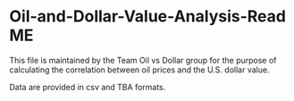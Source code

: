# Oil-and-Dollar-Value-Analysis-Read ME
This file is maintained by the Team Oil vs Dollar group for the purpose of calculating the correlation between oil prices and the U.S. dollar value.

Data are provided in csv and TBA formats.
